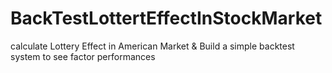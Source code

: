 # BackTestLottertEffectInStockMarket
calculate Lottery Effect in American Market &amp; Build a simple backtest system to see factor performances
